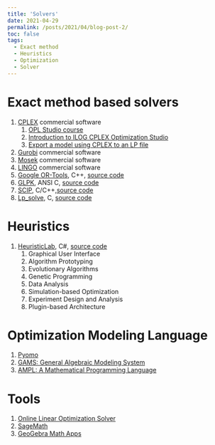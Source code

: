 ```yaml
---
title: 'Solvers'
date: 2021-04-29
permalink: /posts/2021/04/blog-post-2/
toc: false
tags:
  - Exact method
  - Heuristics
  - Optimization
  - Solver
---
```



# Exact method based solvers

1. [CPLEX](https://www.ibm.com/analytics/cplex-optimizer) commercial software
    1. [OPL Studio course](http://runelarsen.dk/elearn/)
    2. [Introduction to ILOG CPLEX Optimization Studio](https://courses.ie.bilkent.edu.tr/ie477/wp-content/uploads/sites/2/2019/12/cplex.pdf)
    3. [Export a model using CPLEX to an LP file](https://www.ibm.com/docs/en/icos/12.8.0.0?topic=viewer-export-model-using-cplex-lp-file)
3. [Gurobi](https://www.gurobi.com/) commercial software
4. [Mosek](https://www.mosek.com/) commercial software
5. [LINGO](https://www.lindo.com/index.php/products/lingo-and-optimization-modeling?catid=89&id=88:powerful-lingo-solvers) commercial software
6. [Google OR-Tools](https://developers.google.com/optimization), C++, [source code](https://github.com/google/or-tools)
7. [GLPK](https://www.gnu.org/software/glpk/), ANSI C, [source code](https://www.gnu.org/software/glpk/#TOCdownloading)
8. [SCIP](https://www.scipopt.org/), C/C++,[source code](https://scip.zib.de/download.php?fname=scipoptsuite-7.0.2.tgz)
9. [Lp_solve](https://cran.r-project.org/web/packages/lpSolve/index.html), C, [source code](https://cran.r-project.org/src/contrib/Archive/lpSolve)


# Heuristics

1. [HeuristicLab](https://dev.heuristiclab.com/trac.fcgi/wiki), C#, [source code](https://dev.heuristiclab.com/raw-attachment/wiki/Download/HeuristicLab%203.3.16.zip)
    1. Graphical User Interface
    2. Algorithm Prototyping
    3. Evolutionary Algorithms
    4. Genetic Programming
    5. Data Analysis
    6. Simulation-based Optimization
    7. Experiment Design and Analysis
    8. Plugin-based Architecture
 
# Optimization Modeling Language

1. [Pyomo](https://link.springer.com/book/10.1007/978-3-030-68928-5)
2. [GAMS: General Algebraic Modeling System](https://www.gams.com/)
3. [AMPL: A Mathematical Programming Language](https://ampl.com/)

# Tools

1. [Online Linear Optimization Solver](http://online-optimizer.appspot.com/)
2. [SageMath](https://www.sagemath.org/)
3. [GeoGebra Math Apps](https://www.geogebra.org/)
